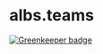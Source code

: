 # albs.teams

[![Greenkeeper badge](https://badges.greenkeeper.io/jfalbuquerque/albs.teams.svg)](https://greenkeeper.io/)
